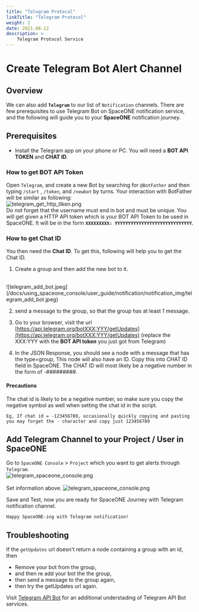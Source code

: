 ```yaml
---
title: "Telegram Protocol"
linkTitle: "Telegram Protocol"
weight: 2
date: 2021-08-12
description: >
    Telegram Protocol Service
---
```


# Create Telegram Bot Alert Channel

## Overview

We can also add **`Telegram`** to our list of `Notification` channels. There are few prerequisites to use Telegram Bot on SpaceONE notification service, and the following will guide you to your **SpaceONE** notification journey.
<br>

## Prerequisites
- Install the Telegram app on your phone or PC.
You will need a **BOT API TOKEN** and **CHAT ID**.

### How to get BOT API Token
Open `Telegram`, and create a new Bot by searching for `@BotFather` and then typing `/start` , `/token`, and `/newbot` by turns. Your interaction with BotFather will be similar as following: 
<br>
![telegram_get_http_tlken.png](/docs/content/en/docs/using_spaceone_console/user_guide/notification/notification_img/telegram_get_http_tlken.png)
<br>
Do not forget that the username must end in bot and must be unique. 
You will get given a HTTP API token which is your BOT API Token to be used in SpaceONE. It will be in the form **`XXXXXXXXX: YYYYYYYYYYYYYYYYYYYYYYYYYYYYY`**.



### How to get Chat ID
You then need the **Chat ID**. To get this, following will help you to get the Chat ID.
1. Create a group and then add the new bot to it.
<br>
![telegram_add_bot.jpeg](/docs/using_spaceone_console/user_guide/notification/notification_img/telegram_add_bot.jpeg) 

2. send a message to the group, so that the group has at least 1 message.

3. Go to your browser, visit the url [https://api.telegram.org/botXXX:YYY/getUpdates](https://api.telegram.org/botXXX:YYY/getUpdates) (replace the XXX:YYY with the **BOT API token** you just got from Telegram)

4. In the JSON Response, you should see a node with a message that has the type=group, This node will also have an ID. Copy this into CHAT ID field in SpaceONE. The CHAT ID will most likely be a negative number in the form of -#########.
#### Precautions
The chat id is likely to be a negative number, so make sure you copy the negative symbol as well when setting the chat id in the script.
```
Eg, If chat id = -123456789, occasionally quickly copying and pasting you may forget the - character and copy just 123456789
```


## Add Telegram Channel to your Project / User in SpaceONE 
Go to `SpaceONE Console` > `Project` which you want to get alerts through `Telegram`. 
<br>
![telegram_spaceone_console.png](/docs/using_spaceone_console/user_guide/notification/notification_img/telegram_spaceone_consol.png) <br>
<br>
Set information above.
![telegram_spaceone_console.png](/docs/using_spaceone_console/user_guide/notification/notification_img/telegram_add_info.png) 

Save and Test, now you are ready for SpaceONE Journey with Telegram notification channel.

`Happy SpaceONE-ing with Telegram notification!`

## Troubleshooting <br>
If the `getUpdates` url doesn't return a node containing a group with an id, then
- Remove your bot from the group,
- and then re add your bot the the group,
- then send a message to the group again,
- then try the getUpdates url again.


Visit [Telegram API Bot](https://core.telegram.org/bots#3-how-do-i-create-a-bot) for an additional understading of Telegram API Bot services. 